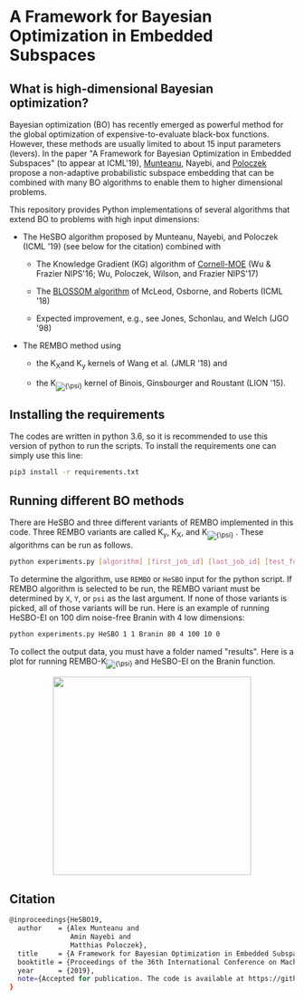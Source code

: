 # A Framework for Bayesian Optimization in Embedded Subspaces

## What is high-dimensional Bayesian optimization?
Bayesian optimization (BO) has recently emerged as powerful method for the global optimization of expensive-to-evaluate black-box functions. However, these methods are usually limited to about 15 input parameters (levers). 
In the paper "A Framework for Bayesian Optimization in Embedded Subspaces" (to appear at ICML'19), [Munteanu](https://www.statistik.tu-dortmund.de/munteanu.html "Alexander Munteanu"), Nayebi, and [Poloczek](http://www.sie.arizona.edu/poloczek "Matthias Poloczek") propose a non-adaptive probabilistic subspace embedding that can be combined with many BO algorithms to enable them to higher dimensional problems.

This repository provides Python implementations of several algorithms that extend BO to problems with high input dimensions:

* The HeSBO algorithm proposed by Munteanu, Nayebi, and Poloczek (ICML '19) (see below for the citation) combined with

	* The Knowledge Gradient (KG) algorithm of [Cornell-MOE](https://github.com/wujian16/Cornell-MOE "Cornell-MOE") (Wu & Frazier NIPS'16; Wu, Poloczek, Wilson, and Frazier NIPS'17)
	
	* The [BLOSSOM algorithm](https://github.com/markm541374/gpbo "BLOSSOM") of McLeod, Osborne, and Roberts (ICML '18)
	
	* Expected improvement, e.g., see Jones, Schonlau, and Welch (JGO '98)
		
* The REMBO method using 

	* the K<sub>X</sub>and K<sub>y</sub> kernels of Wang et al. (JMLR '18) and 
	
	* the K<sub><img src="https://latex.codecogs.com/gif.latex?{~_\psi}" title="{\psi}" /></sub> kernel of Binois, Ginsbourger and Roustant (LION '15).  

## Installing the requirements
The codes are written in python 3.6, so it is recommended to use this version of python to run the scripts. To install the requirements one can simply use this line:
```bash
pip3 install -r requirements.txt
```
## Running different BO methods
There are HeSBO and three different variants of REMBO implemented in this code. Three REMBO variants are called K<sub>y</sub>, K<sub>X</sub>, and K<sub><img src="https://latex.codecogs.com/gif.latex?{~_\psi}" title="{\psi}" /></sub> . These algorithms can be run as follows.

```bash
python experiments.py [algorithm] [first_job_id] [last_job_id] [test_function] [num_of_steps] [low_dim] [high_dim] [num_of_initial_sample] [noise_variance] [REMBO_variant]
```
To determine the algorithm, use `REMBO` or `HeSBO` input for the python script. If REMBO algorithm is selected to be run, the REMBO variant must be determined by `X`, `Y`, or `psi` as the last argument. If none of those variants is picked, all of those variants will be run.
Here is an example of running HeSBO-EI on 100 dim noise-free Branin with 4 low dimensions:
```bash
python experiments.py HeSBO 1 1 Branin 80 4 100 10 0
```
To collect the output data, you must have a folder named "results". Here is a plot for running REMBO-K<sub><img src="https://latex.codecogs.com/gif.latex?{~_\psi}" title="{\psi}" /></sub> and HeSBO-EI on the Branin function.
<center><img src="https://github.com/aminnayebi/HesBO/blob/master/Branin_D100_d4.jpg" height="350" width="350"></center>

## Citation
```bash
@inproceedings{HeSBO19,
  author    = {Alex Munteanu and
               Amin Nayebi and
			   Matthias Poloczek},
  title     = {A Framework for Bayesian Optimization in Embedded Subspaces},
  booktitle = {Proceedings of the 36th International Conference on Machine Learning, {(ICML)}},
  year      = {2019},
  note={Accepted for publication. The code is available at https://github.com/aminnayebi/HesBO.}
}
```
